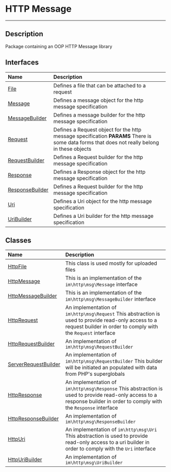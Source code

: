 # HTTP Message
____

## Description
Package containing an OOP HTTP Message library

## Interfaces
| Name | Description |
| :--- | :---------- |
| [File](http-File.md) | Defines a file that can be attached to a request |
| [Message](http-Message.md) | Defines a message object for the http message specification |
| [MessageBuilder](http-MessageBuilder.md) | Defines a message builder for the http message specification |
| [Request](http-Request.md) | Defines a Request object for the http message specification  __PARAMS__  There is some data forms that does not really belong in these objects |
| [RequestBuilder](http-RequestBuilder.md) | Defines a Request builder for the http message specification |
| [Response](http-Response.md) | Defines a Response object for the http message specification |
| [ResponseBuilder](http-ResponseBuilder.md) | Defines a Request builder for the http message specification |
| [Uri](http-Uri.md) | Defines a Uri object for the http message specification |
| [UriBuilder](http-UriBuilder.md) | Defines a Uri builder for the http message specification |

## Classes
| Name | Description |
| :--- | :---------- |
| [HttpFile](http-HttpFile.md) | This class is used mostly for uploaded files |
| [HttpMessage](http-HttpMessage.md) | This is an implementation of the `im\http\msg\Message` interface |
| [HttpMessageBuilder](http-HttpMessageBuilder.md) | This is an implementation of the `im\http\msg\MessageBuilder` interface |
| [HttpRequest](http-HttpRequest.md) | An implementation of `im\http\msg\Request`  This abstraction is used to provide read-only access to a request builder in order to comply with the `Request` interface |
| [HttpRequestBuilder](http-HttpRequestBuilder.md) | An implementation of `im\http\msg\RequestBuilder` |
| [ServerRequestBuilder](http-ServerRequestBuilder.md) | An implementation of `im\http\msg\RequestBuilder`  This builder will be initiated an populated with data from PHP's superglobals |
| [HttpResponse](http-HttpResponse.md) | An implementation of `im\http\msg\Response`  This abstraction is used to provide read-only access to a response builder in order to comply with the `Response` interface |
| [HttpResponseBuilder](http-HttpResponseBuilder.md) | An implementation of `im\http\msg\ResponseBuilder` |
| [HttpUri](http-HttpUri.md) | An implementation of `im\http\msg\Uri`  This abstraction is used to provide read-only access to a uri builder in order to comply with the `Uri` interface |
| [HttpUriBuilder](http-HttpUriBuilder.md) | An implementation of `im\http\msg\UriBuilder` |
